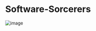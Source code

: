 # Software-Sorcerers
![image](https://user-images.githubusercontent.com/99563071/227657159-565d53d5-fa32-4446-95fb-3f57124400b7.png)
